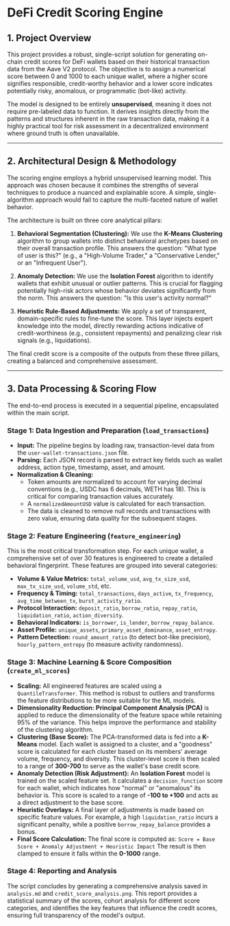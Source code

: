 # DeFi Credit Scoring Engine

## 1. Project Overview

This project provides a robust, single-script solution for generating on-chain credit scores for DeFi wallets based on their historical transaction data from the Aave V2 protocol. The objective is to assign a numerical score between 0 and 1000 to each unique wallet, where a higher score signifies responsible, credit-worthy behavior and a lower score indicates potentially risky, anomalous, or programmatic (bot-like) activity.

The model is designed to be entirely **unsupervised**, meaning it does not require pre-labeled data to function. It derives insights directly from the patterns and structures inherent in the raw transaction data, making it a highly practical tool for risk assessment in a decentralized environment where ground truth is often unavailable.

---

## 2. Architectural Design & Methodology

The scoring engine employs a hybrid unsupervised learning model. This approach was chosen because it combines the strengths of several techniques to produce a nuanced and explainable score. A simple, single-algorithm approach would fail to capture the multi-faceted nature of wallet behavior.

The architecture is built on three core analytical pillars:

1.  **Behavioral Segmentation (Clustering):** We use the **K-Means Clustering** algorithm to group wallets into distinct behavioral archetypes based on their overall transaction profile. This answers the question: "What type of user is this?" (e.g., a "High-Volume Trader," a "Conservative Lender," or an "Infrequent User").

2.  **Anomaly Detection:** We use the **Isolation Forest** algorithm to identify wallets that exhibit unusual or outlier patterns. This is crucial for flagging potentially high-risk actors whose behavior deviates significantly from the norm. This answers the question: "Is this user's activity normal?"

3.  **Heuristic Rule-Based Adjustments:** We apply a set of transparent, domain-specific rules to fine-tune the score. This layer injects expert knowledge into the model, directly rewarding actions indicative of credit-worthiness (e.g., consistent repayments) and penalizing clear risk signals (e.g., liquidations).

The final credit score is a composite of the outputs from these three pillars, creating a balanced and comprehensive assessment.



---

## 3. Data Processing & Scoring Flow

The end-to-end process is executed in a sequential pipeline, encapsulated within the main script.

### Stage 1: Data Ingestion and Preparation (`load_transactions`)

* **Input:** The pipeline begins by loading raw, transaction-level data from the `user-wallet-transactions.json` file.
* **Parsing:** Each JSON record is parsed to extract key fields such as wallet address, action type, timestamp, asset, and amount.
* **Normalization & Cleaning:**
    * Token amounts are normalized to account for varying decimal conventions (e.g., USDC has 6 decimals, WETH has 18). This is critical for comparing transaction values accurately.
    * A `normalizedAmountUSD` value is calculated for each transaction.
    * The data is cleaned to remove null records and transactions with zero value, ensuring data quality for the subsequent stages.

### Stage 2: Feature Engineering (`feature_engineering`)

This is the most critical transformation step. For each unique wallet, a comprehensive set of over 30 features is engineered to create a detailed behavioral fingerprint. These features are grouped into several categories:

* **Volume & Value Metrics:** `total_volume_usd`, `avg_tx_size_usd`, `max_tx_size_usd`, `volume_std`, etc.
* **Frequency & Timing:** `total_transactions`, `days_active`, `tx_frequency`, `avg_time_between_tx`, `burst_activity_ratio`.
* **Protocol Interaction:** `deposit_ratio`, `borrow_ratio`, `repay_ratio`, `liquidation_ratio`, `action_diversity`.
* **Behavioral Indicators:** `is_borrower`, `is_lender`, `borrow_repay_balance`.
* **Asset Profile:** `unique_assets`, `primary_asset_dominance`, `asset_entropy`.
* **Pattern Detection:** `round_amount_ratio` (to detect bot-like precision), `hourly_pattern_entropy` (to measure activity randomness).

### Stage 3: Machine Learning & Score Composition (`create_ml_scores`)

* **Scaling:** All engineered features are scaled using a `QuantileTransformer`. This method is robust to outliers and transforms the feature distributions to be more suitable for the ML models.
* **Dimensionality Reduction:** **Principal Component Analysis (PCA)** is applied to reduce the dimensionality of the feature space while retaining 95% of the variance. This helps improve the performance and stability of the clustering algorithm.
* **Clustering (Base Score):** The PCA-transformed data is fed into a **K-Means** model. Each wallet is assigned to a cluster, and a "goodness" score is calculated for each cluster based on its members' average volume, frequency, and diversity. This cluster-level score is then scaled to a range of **300-700** to serve as the wallet's base credit score.
* **Anomaly Detection (Risk Adjustment):** An **Isolation Forest** model is trained on the scaled feature set. It calculates a `decision_function` score for each wallet, which indicates how "normal" or "anomalous" its behavior is. This score is scaled to a range of **-100 to +100** and acts as a direct adjustment to the base score.
* **Heuristic Overlays:** A final layer of adjustments is made based on specific feature values. For example, a high `liquidation_ratio` incurs a significant penalty, while a positive `borrow_repay_balance` provides a bonus.
* **Final Score Calculation:** The final score is computed as:
    `Score = Base Score + Anomaly Adjustment + Heuristic Impact`
    The result is then clamped to ensure it falls within the **0-1000** range.

### Stage 4: Reporting and Analysis

The script concludes by generating a comprehensive analysis saved in `analysis.md` and `credit_score_analysis.png`. This report provides a statistical summary of the scores, cohort analysis for different score categories, and identifies the key features that influence the credit scores, ensuring full transparency of the model's output.